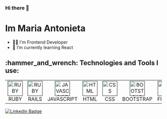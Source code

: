 ### Hi there 👋
# Im Maria Antonieta

- 👩‍💻 I'm Frontend Developer
- 🌱 I’m currently learning React


<!--
**Marianto38/Marianto38** is a ✨ _special_ ✨ repository because its `README.md` (this file) appears on your GitHub profile.

Here are some ideas to get you started:

- 🔭 I’m currently working on ...
- 🌱 I’m currently learning ...
- 👯 I’m looking to collaborate on ...
- 🤔 I’m looking for help with ...
- 💬 Ask me about ...
- 📫 How to reach me: ...
- 😄 Pronouns: ...
- ⚡ Fun fact: ...
-->

<h2 align="left">:hammer_and_wrench: Technologies and Tools I use:</h2>
<table>
  <tr>
    <td align="center" width="96">
      <a href="">
        <img src="https://encrypted-tbn0.gstatic.com/images?q=tbn:ANd9GcSjE0wGoV_PZD6SytASwVO9418mGP2N5WFphg&usqp=CAU" width="48" height="48" alt="RUBY" />
      </a>
      <br>RUBY
    </td>
    <td align="center" width="96">
      <a href="">
        <img src="https://encrypted-tbn0.gstatic.com/images?q=tbn:ANd9GcTYn8qF_0j9RB9yJBoJ62s0Z29wfGeTWw4l9Q&usqp=CAU" width="48" height="48" alt="RUBY" />
      </a>
      <br>RAILS
    </td>
       <td align="center" width="96">
      <a href="">
        <img src="https://encrypted-tbn0.gstatic.com/images?q=tbn:ANd9GcQHbuCfoFhRLwAMVysxRh0R-JZiaC37snDsbg&usqp=CAU" width="48" height="48" alt="JAVASCRIPT" />
      </a>
      <br>JAVASCRIPT
    </td>
    <td align="center" width="96">
      <a href="">
        <img src="https://encrypted-tbn0.gstatic.com/images?q=tbn:ANd9GcTzcf53SSem7c2G_8CDuUXBmLQN9IKOOYGSuA&usqp=CAU" width="48" height="48" alt="HTML" />
      </a>
      <br>HTML
    </td>
      <td align="center" width="96">
      <a href="">
        <img src="https://encrypted-tbn0.gstatic.com/images?q=tbn:ANd9GcTDy7gsOb32vKJRJfCC2fg92r61HRG_jm164A&usqp=CAU" width="48" height="48" alt="CSS" />
      </a>
      <br>CSS
    </td>
    </td>
      <td align="center" width="96">
      <a href="">
        <img src="https://encrypted-tbn0.gstatic.com/images?q=tbn:ANd9GcRI_rrsGCcApPxfUQBskEilllhRGaocM_CrFQ&usqp=CAU" width="48" height="48" alt="BOOTSTRAP" />
      </a>
      <br>BOOTSTRAP
    </td>
        </td>
      <td align="center" width="96">
      <a href="">
        <img src="https://upload.wikimedia.org/wikipedia/commons/3/33/Figma-logo.svg" width="48" height="48" alt="FIGMA" />
      </a>
      <br>FIGMA
    </td>
        </td>
        </td>
      <td align="center" width="96">
      <a href="">
        <img src="https://encrypted-tbn0.gstatic.com/images?q=tbn:ANd9GcQgXuvs0B0-FaI0iAfDKxZk-W2kqDIPHMnqQw&usqp=CAU" width="48" height="48" alt="POSTGRES" />
      </a>
      <br>POSTGRES
    </td>
  </tr>
  
  </tr>
</table>

[![Linkedin Badge](https://img.shields.io/badge/-mariantonieta-blue?style=flat-square&logo=Linkedin&logoColor=white&link=https://www.linkedin.com/in/mariaantonietapereira/)](https://www.linkedin.com/in/mariaantonietapereira/)
